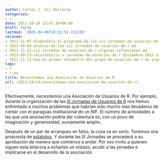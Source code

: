 ```yaml
---
author: Carlos J. Gil Bellosta
categories:
- r
date: 2011-10-24 13:47:36+00:00
draft: false
lastmod: '2025-04-06T18:51:51.151228'
related:
- 2011-11-07-disponible-el-programa-de-las-iii-jornadas-de-usuarios-de-r.md
- 2011-04-04-anuncio-de-las-iii-jornadas-de-usuarios-de-r.md
- 2011-11-21-iii-jornadas-de-usuarios-de-r-algunas-reflexiones.md
- 2013-09-23-recordatorio-v-jornadas-de-usuarios-de-r-diciembre-2013-zaragoza.md
- 2011-11-11-hoy-el-primer-encuentro-del-grupo-de-usuarios-de-r-de-argentina.md
tags:
- r
- r-es
title: Necesitamos una Asociación de Usuarios de R
url: /2011/10/24/necesitamos-una-asociacion-de-usuarios-de-r/
---
```


Efectivamente, necesitamos una Asociación de Usuarios de R. Por ejemplo, durante la organización de las [III Jornadas de Usuarios de R](http://usar.org.es) nos hemos enfrentado a muchos problemas que habrían sido mucho más llevaderos de contar con el paraguas institucional de un NIF. El número de actividades a las que una asociación podría dar cobertura es, con un poco de imaginación y generosidad, sumamente amplio.

Después de un par de arranques en falso, la cosa va en serio. Tenemos una propuesta de [estatutos](http://r-es.pangea.org/Estatutos&structure=Bienvenidos). Y durante las III Jornadas se procederá a su aprobación de manera que comience a andar. Por eso invito a quienes siguen esta bitácora a echarles un vistazo, acudir a las jornadas e implicarse en el desarrollo de la asociación.